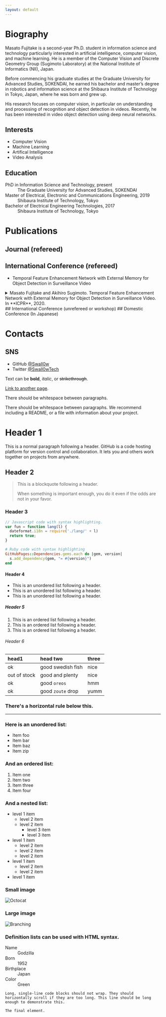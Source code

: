 ```yaml
---
layout: default
---
```



# Biography
Masato Fujitake is a second-year Ph.D. student in information science and technology particularly interested in artificial intelligence, computer vision, and machine learning.
He is a member of the Computer Vision and Discrete Geometry Group (Sugimoto Laboratory) at the National Institute of Informatics (NII), Japan.

Before commencing his graduate studies at the Graduate University for Advanced Studies, SOKENDAI,
he earned his bachelor and master’s degree in robotics and information science at the 
Shibaura Institute of Technology in Tokyo, Japan, where he was born and grew up.

His research focuses on computer vision, in particular on understanding and processing of recognition and object detection in videos.
Recently, he has been interested in video object detection using deep neural networks.

## Interests
- Computer Vision
- Machine Learning
- Artifical Intelligence
- Video Analysis

## Education
<dl>
<dt>PhD in Information Science and Technology, present</dt>
<dd>The Graduate University for Advanced Studies, SOKENDAI</dd>
<dt>Master of Electrical, Electronic and Communications Engineering, 2019</dt>
<dd>Shibaura Institute of Technology, Tokyo</dd>
<dt>Bachelor of Electrical Engineering Technologies, 2017</dt>
<dd>Shibaura Institute of Technology, Tokyo</dd>
</dl>





# Publications
## Journal (refereed)
## International Conference (refereed)
- Temporal Feature Enhancement Network with External Memory for Object Detection in Surveillance Video
<details><summary>Masato Fujitake and Akihiro Sugimoto. Temporal Feature Enhancement Network with External Memory for Object Detection in Surveillance Video. In **ICPR**, 2020.</summary><div>
Video object detection is challenging and essential in practical applications, such as surveillance cameras for traffic control and public security.
Unlike the video in natural scenes,
the surveillance video tends to contain dense and small objects (typically vehicles) in their appearances.
Therefore, existing methods for surveillance object detection utilize still-image object detection approaches with rich feature extractors at the expense of their run-time speeds.
The run-time speed, however, becomes essential when the video is being streamed.
In this paper, we exploit temporal information in videos to enrich the feature maps, proposing the first temporal attention based external memory network for the live stream of video.
Extensive experiments on real-world traffic surveillance benchmarks demonstrate the real-time performance of the proposed model while keeping comparable accuracy with state-of-the-art.
</div></details>
## International Conference (unrefereed or workshop)
## Domestic Conference (In Japanese)


# Contacts
## SNS
- GitHub [@Swall0w](https://github.com/Swall0w)
- Twitter [@Swall0wTech](https://twitter.com/Swall0wTech)


Text can be **bold**, _italic_, or ~~strikethrough~~.

[Link to another page](./another-page.html).

There should be whitespace between paragraphs.

There should be whitespace between paragraphs. We recommend including a README, or a file with information about your project.

# Header 1

This is a normal paragraph following a header. GitHub is a code hosting platform for version control and collaboration. It lets you and others work together on projects from anywhere.

## Header 2

> This is a blockquote following a header.
>
> When something is important enough, you do it even if the odds are not in your favor.

### Header 3

```js
// Javascript code with syntax highlighting.
var fun = function lang(l) {
  dateformat.i18n = require('./lang/' + l)
  return true;
}
```

```ruby
# Ruby code with syntax highlighting
GitHubPages::Dependencies.gems.each do |gem, version|
  s.add_dependency(gem, "= #{version}")
end
```

#### Header 4

*   This is an unordered list following a header.
*   This is an unordered list following a header.
*   This is an unordered list following a header.

##### Header 5

1.  This is an ordered list following a header.
2.  This is an ordered list following a header.
3.  This is an ordered list following a header.

###### Header 6

| head1        | head two          | three |
|:-------------|:------------------|:------|
| ok           | good swedish fish | nice  |
| out of stock | good and plenty   | nice  |
| ok           | good `oreos`      | hmm   |
| ok           | good `zoute` drop | yumm  |

### There's a horizontal rule below this.

* * *

### Here is an unordered list:

*   Item foo
*   Item bar
*   Item baz
*   Item zip

### And an ordered list:

1.  Item one
1.  Item two
1.  Item three
1.  Item four

### And a nested list:

- level 1 item
  - level 2 item
  - level 2 item
    - level 3 item
    - level 3 item
- level 1 item
  - level 2 item
  - level 2 item
  - level 2 item
- level 1 item
  - level 2 item
  - level 2 item
- level 1 item

### Small image

![Octocat](https://github.githubassets.com/images/icons/emoji/octocat.png)

### Large image

![Branching](https://guides.github.com/activities/hello-world/branching.png)


### Definition lists can be used with HTML syntax.

<dl>
<dt>Name</dt>
<dd>Godzilla</dd>
<dt>Born</dt>
<dd>1952</dd>
<dt>Birthplace</dt>
<dd>Japan</dd>
<dt>Color</dt>
<dd>Green</dd>
</dl>

```
Long, single-line code blocks should not wrap. They should horizontally scroll if they are too long. This line should be long enough to demonstrate this.
```

```
The final element.
```

